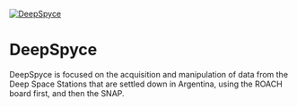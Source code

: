 [![DeepSpyce](https://github.com/suaraujo/DeepSpyce/actions/workflows/ci.yml/badge.svg)](https://github.com/suaraujo/DeepSpyce/actions/workflows/ci.yml)

# DeepSpyce
DeepSpyce is focused on the acquisition and manipulation of data from the Deep Space Stations that are settled down in Argentina, using the ROACH board first, and then the SNAP.
